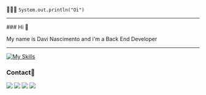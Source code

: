 👨🏻‍💻
<code>System.out.println("Oi")</code>

 <hr>
 ### Hi 👋

My name is Davi Nascimento and i'm a Back End Developer
 <hr>
 
 [![My Skills](https://skillicons.dev/icons?i=java,spring,postgresql,mysql,docker)](https://skillicons.dev)


### Contact📱

<div> 
  <a href="https://www.youtube.com/@devdaavi" target="_blank"><img src="https://img.shields.io/badge/YouTube-FF0000?style=for-the-badge&logo=youtube&logoColor=white" target="_blank"></a>
  <a href="https://instagram.com/davipdn" target="_blank"><img src="https://img.shields.io/badge/-Instagram-%23E4405F?style=for-the-badge&logo=instagram&logoColor=white" target="_blank"></a> 
  <a href = "mailto:davipdnascimento@gmail.com"><img src="https://img.shields.io/badge/-Gmail-%23333?style=for-the-badge&logo=gmail&logoColor=white" target="_blank"></a>
  <a href="https://www.linkedin.com/in/davipdn/" target="_blank"><img src="https://img.shields.io/badge/-LinkedIn-%230077B5?style=for-the-badge&logo=linkedin&logoColor=white" target="_blank"></a> 
</div>
